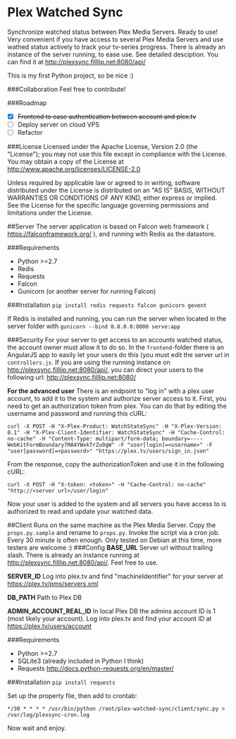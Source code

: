 # Plex Watched Sync
Synchronize watched status between Plex Media Servers. Ready to use! Very convenient if you have access to several Plex Media Servers and use wathed status actively to track your tv-series progress. There is already an instance of the server running, to ease use. See detailed desciption. You can find it at http://plexsync.filllip.net:8080/api/

This is my first Python project, so be nice :)
 
###Collaboration
Feel free to contribute!

###Roadmap
- [x] ~~Frontend to ease authentication between account and plex.tv~~
- [ ] Deploy server on cloud VPS
- [ ] Refactor

###License
   Licensed under the Apache License, Version 2.0 (the "License"); you may not use this file except in compliance with the License. You may obtain a copy of the License at http://www.apache.org/licenses/LICENSE-2.0
   
   Unless required by applicable law or agreed to in writing, software distributed under the License is distributed on an "AS IS" BASIS, WITHOUT WARRANTIES OR CONDITIONS OF ANY KIND, either express or implied. See the License for the specific language governing permissions and limitations under the License. 

##Server
The server application is based on Falcon web framework ( https://falconframework.org/ ), and running with Redis as the datastore.

###Requirements
* Python >=2.7
* Redis
* Requests
* Falcon
* Gunicorn (or another server for running Falcon)

###Installation
```pip install redis requests falcon gunicorn gevent```

If Redis is installed and running, you can run the server when located in the server folder with ```gunicorn --bind 0.0.0.0:8000 serve:app```

###Security
For your server to get access to an accounts watched status, the account owner must allow it to do so. In the ```frontend```-folder there is an AngularJS app to easily let your users do this (you must edit the server url in ```controllers.js```.
If you are using the running instance on http://plexsync.filllip.net:8080/api/, you can direct your users to the following url: http://plexsync.filllip.net:8080/ 

**For the advanced user**
There is an endpoint to "log in" with a plex user account, to add it to the system and authorize server access to it. 
First, you need to get an authorization token from plex. You can do that by editing the username and password and running this cURL:
```
curl -X POST -H "X-Plex-Product: WatchStateSync" -H "X-Plex-Version: 0.1" -H "X-Plex-Client-Identifier: WatchStateSync" -H "Cache-Control: no-cache" -H "Content-Type: multipart/form-data; boundary=----WebKitFormBoundary7MA4YWxkTrZu0gW" -F "user[login]=<username>" -F "user[password]=<password>" "https://plex.tv/users/sign_in.json"
```
From the response, copy the authorizationToken and use it in the following cURL:
```
curl -X POST -H "X-token: <token>" -H "Cache-Control: no-cache" "http://<server url>/user/login"
```
Now your user is added to the system and all servers you have access to is authorized to read and update your watched data.

##Client
Runs on the same machine as the Plex Media Server. Copy the ```props.py.sample``` and rename to ```props.py```. Invoke the script via a cron job. Every 30 minute is often enough. Only tested on Debian at this time, more testers are welcome :)
###Config
**BASE_URL**
Server url without trailing slash. There is already an instance running at http://plexsync.filllip.net:8080/api/. Feel free to use.

**SERVER_ID**
Log into plex.tv and find "machineIdentifier" for your server at https://plex.tv/pms/servers.xml

**DB_PATH**
Path to Plex DB

**ADMIN_ACCOUNT_REAL_ID**
In local Plex DB the admins account ID is 1 (most likely your account). Log into plex.tv and find your account ID at https://plex.tv/users/account

###Requirements
* Python >=2.7
* SQLite3 (already included in Python I think)
* Requests http://docs.python-requests.org/en/master/

###Installation
```pip install requests```

Set up the property file, then add to crontab:
```
*/30 * * * * /usr/bin/python /root/plex-watched-sync/client/sync.py > /var/log/plexsync-cron.log
```
Now wait and enjoy.

